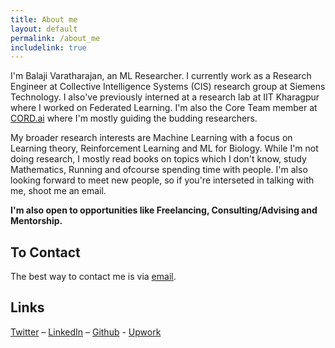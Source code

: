 ```yaml
---
title: About me
layout: default
permalink: /about_me
includelink: true
---
```


I'm Balaji Varatharajan, an ML Researcher. I currently work as a Research Engineer at Collective Intelligence
Systems (CIS) research group at Siemens Technology. I also've previously interned at a research
lab at IIT Kharagpur where I worked on Federated Learning. I'm also the Core Team member at
[CORD.ai](cordai.org) where I'm mostly guiding the budding researchers.

My broader research interests are Machine Learning with a focus on Learning theory, Reinforcement Learning
and ML for Biology. While I'm not doing research, I mostly read books on topics which I don't know,
study Mathematics, Running and ofcourse spending time with people.
I'm also looking forward to meet new people, so if you're interseted in talking with me, shoot me
an email.

**I'm also open to opportunities like Freelancing, Consulting/Advising and Mentorship.**

## To Contact
The best way to contact me is via [email](mailto:balajivd01@gmail.com).

## Links
[Twitter](https://twitter.com/balajiai) – [LinkedIn](https://www.linkedin.com/in/balaji-ai/) – [Github](https://github.com/balajiai) - [Upwork](https://www.upwork.com/freelancers/~01b311e9ac4c2d192b)

